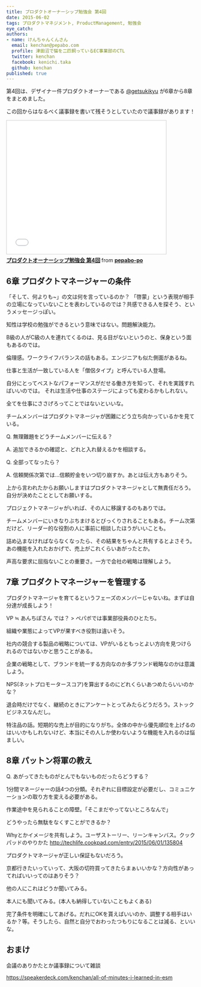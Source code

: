 ```yaml
---
title: プロダクトオーナーシップ勉強会 第4回
date: 2015-06-02
tags: プロダクトマネジメント, ProductManagement, 勉強会
eye_catch:
authors:
- name: けんちゃんくんさん
  email: kenchan@pepabo.com
  profile: 津田沼で猫を二匹飼っているEC事業部のCTL
  twitter: kenchan
  facebook: kenichi.taka
  github: kenchan
published: true
---
```

第4回は、デザイナー件プロダクトオーナーである [@getsukikyu](https://twitter.com/getsukikyu) が6章から8章をまとめました。

この回からはなるべく議事録を書いて残そうとしていたので議事録があります！

<iframe src="//www.slideshare.net/slideshow/embed_code/key/itG6tGNJi0csgr" width="425" height="355" frameborder="0" marginwidth="0" marginheight="0" scrolling="no" style="border:1px solid #CCC; border-width:1px; margin-bottom:5px; max-width: 100%;" allowfullscreen> </iframe> <div style="margin-bottom:5px"> <strong> <a href="//www.slideshare.net/pepabo-po/4-50796749" title="プロダクトオーナーシップ勉強会 第4回" target="_blank">プロダクトオーナーシップ勉強会 第4回</a> </strong> from <strong><a href="//www.slideshare.net/pepabo-po" target="_blank">pepabo-po</a></strong> </div>

## 6章 プロダクトマネージャーの条件

「そして、何よりも~」の文は何を言っているのか？
「啓蒙」という表現が相手の立場になっていないことを表わしているのでは？共感できる人を探そう、というメッセージっぽい。

知性は学校の勉強ができるという意味ではない。問題解決能力。

B級の人がC級の人を連れてくるのは、見る目がないというのと、保身という面もあるのでは。

倫理感。ワークライフバランスの話もある。エンジニアも似た側面があるね。

仕事と生活が一致している人を「僧侶タイプ」と呼んでいる人登場。

自分にとってベストなパフォーマンスがだせる働き方を知って、それを実践すればいいのでは。
それは生活や仕事のステージによっても変わるかもしれない。

全てを仕事にささげろってことではないといいな。

チームメンバーはプロダクトマネージャが困難にどう立ち向かっているかを見ている。

Q. 無理難題をどうチームメンバーに伝える？

A. 追加できるかの確認と、どれと入れ替えるかを相談する。

Q. 全部ってなったら？

A. 信頼関係次第では…信頼貯金をいつ切り崩すか。あとは伝え方もありそう。

上から言われたからお願いしますはプロダクトマネージャとして無責任だろう。自分が決めたこととしてお願いする。

プロジェクトマネージャがいれば、その人に移譲するのもありでは。

チームメンバーにいきなりぶちまけるとびっくりされることもある。チーム次第だけど、リーダー的な役割の人に事前に相談したほうがいいことも。

詰め込まなければならなくなったら、その結果をちゃんと共有するとよさそう。あの機能を入れたおかげで、売上がこれくらいあがったとか。

声高な要求に屈指ないことの重要さ。一方で会社の戦略は理解しよう。

## 7章 プロダクトマネージャーを管理する

プロダクトマネージャを育てるというフェーズのメンバーじゃないね。まずは自分達が成長しよう！

VP ≒ あんちぽさん では？ > ペパボでは事業部役員のひとたち。

組織や業態によってVPが果すべき役割は違いそう。

社内の競合する製品の戦略については、VPがいるともっとよい方向を見つけられるのではないかと思うことがある。

企業の戦略として、ブランドを統一する方向なのか多ブランド戦略なのかは意識しよう。

NPS(ネットプロモータースコア)を算出するのにどれくらいあつめたらいいのかな？

退会時だけでなく、継続のときにアンケートとってみたらどうだろう。ストックビジネスなんだし。

特注品の話。短期的な売上が目的になりがち。全体の中から優先順位を上げるのはいいかもしれないけど、本当にその人しか使わないような機能を入れるのは悩ましい。

## 8章 パットン将軍の教え

Q. あがってきたものがとんでもないものだったらどうする？

1分間マネージャーの話4つの分類。それぞれに目標設定が必要だし、コミュニケーションの取り方を変える必要がある。

作業途中を見られることの障壁。「そこまだやってないところなんで」

どうやったら無駄をなくすことができるか？

Whyとかイメージを共有しよう。ユーザストーリー、リーンキャンバス。クックパッドのやりかた http://techlife.cookpad.com/entry/2015/06/01/135804

プロダクトマネージャが正しい保証もないだろう。

京都行きたいっていって、大阪の切符買ってきたらまぁいいかな？方向性があってればいいってのはありそう？

他の人にこれはどうか聞いてみる。

本人にも聞いてみる。(本人も納得していないこともよくある)

完了条件を明確にしてあげる。だれにOKを貰えばいいのか、調整する相手はいるか？等。そうしたら、自然と自分でおわったつもりになることは減る、といいな。

## おまけ

会議のありかたとか議事録について雑談

https://speakerdeck.com/kenchan/all-of-minutes-i-learned-in-esm
